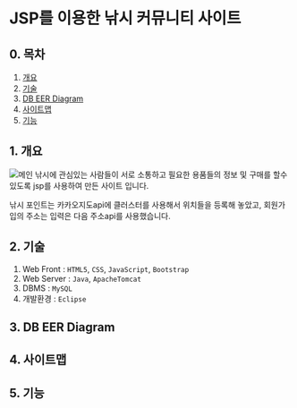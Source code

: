 # JSP를 이용한 낚시 커뮤니티 사이트
## 0. 목차
1. [개요](#1-개요)
2. [기술](#2-기술)
3. [DB EER Diagram](#3-DB-EER-Diagram)
4. [사이트맵](#4-사이트맵)
5. [기능](#5-기능)
## 1. 개요
  ![메인](https://user-images.githubusercontent.com/97069940/156348525-7b01e7e2-7850-420e-98a8-f3f3aab5f5fb.JPG)
  낚시에 관심있는 사람들이 서로 소통하고 필요한 용품들의 정보 및 구매를 할수 있도록 jsp를 사용하여 만든 사이트 입니다.
  
  낚시 포인트는 카카오지도api에 클러스터를 사용해서 위치들을 등록해 놓았고, 회원가입의 주소는 입력은 다음 주소api를 사용했습니다.
## 2. 기술
  1. Web Front : ```HTML5```, ```CSS```, ```JavaScript```, ```Bootstrap```
  2. Web Server : ```Java```, ```ApacheTomcat```
  3. DBMS : ```MySQL```
  4. 개발환경 : ```Eclipse```

## 3. DB EER Diagram

## 4. 사이트맵

## 5. 기능
